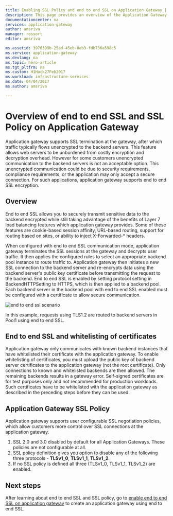 ```yaml
---
title: Enabling SSL Policy and end to end SSL on Application Gateway | Microsoft Docs
description: This page provides an overview of the Application Gateway end to end SSL support.
documentationcenter: na
services: application-gateway
author: amsriva
manager: rossort
editor: amsriva

ms.assetid: 3976399b-25ad-45eb-8eb3-fdb736a598c5
ms.service: application-gateway
ms.devlang: na
ms.topic: hero-article
ms.tgt_pltfrm: na
ms.custom: H1Hack27Feb2017
ms.workload: infrastructure-services
ms.date: 04/04/2017
ms.author: amsriva

---
```

# Overview of end to end SSL and SSL Policy on Application Gateway

Application gateway supports SSL termination at the gateway, after which traffic typically flows unencrypted to the backend servers. This feature allows web servers to be unburdened from costly encryption and decryption overhead. However for some customers unencrypted communication to the backend servers is not an acceptable option. This unencrypted communication could be due to security requirements, compliance requirements, or the application may only accept a secure connection. For such applications, application gateway supports end to end SSL encryption.

## Overview

End to end SSL allows you to securely transmit sensitive data to the backend encrypted while still taking advantage of the benefits of Layer 7 load balancing features which application gateway provides. Some of these features are cookie-based session affinity, URL-based routing, support for routing based on sites, or ability to inject X-Forwarded-* headers.

When configured with end to end SSL communication mode, application gateway terminates the SSL sessions at the gateway and decrypts user traffic. It then applies the configured rules to select an appropriate backend pool instance to route traffic to. Application gateway then initiates a new SSL connection to the backend server and re-encrypts data using the backend server's public key certificate before transmitting the request to the backend. End to end SSL is enabled by setting protocol setting in BackendHTTPSetting to HTTPS, which is then applied to a backend pool. Each backend server in the backend pool with end to end SSL enabled must be configured with a certificate to allow secure communication.

![end to end ssl scenario][1]

In this example, requests using TLS1.2 are routed to backend servers in Pool1 using end to end SSL.

## End to end SSL and whitelisting of certificates

Application gateway only communicates with known backend instances that have whitelisted their certificate with the application gateway. To enable whitelisting of certificates, you must upload the public key of backend server certificates to the application gateway (not the root certificate). Only connections to known and whitelisted backends are then allowed. The remaining backends results in a gateway error. Self-signed certificates are for test purposes only and not recommended for production workloads. Such certificates have to be whitelisted with the application gateway as described in the preceding steps before they can be used.

## Application Gateway SSL Policy

Application gateway supports user configurable SSL negotiation policies, which allow customers more control over SSL connections at the application gateway.

1. SSL 2.0 and 3.0 disabled by default for all Application Gateways. These policies are not configurable at all.
2. SSL policy definition gives you option to disable any of the following three protocols - **TLSv1\_0**, **TLSv1\_1**, **TLSv1\_2**.
3. If no SSL policy is defined all three (TLSv1\_0, TLSv1\_1, TLSv1_2) are enabled.

## Next steps

After learning about end to end SSL and SSL policy, go to [enable end to end SSL on application gateway](application-gateway-end-to-end-ssl-powershell.md) to create an application gateway using end to end SSL.

<!--Image references-->

[1]: ./media/application-gateway-backend-ssl/scenario.png
